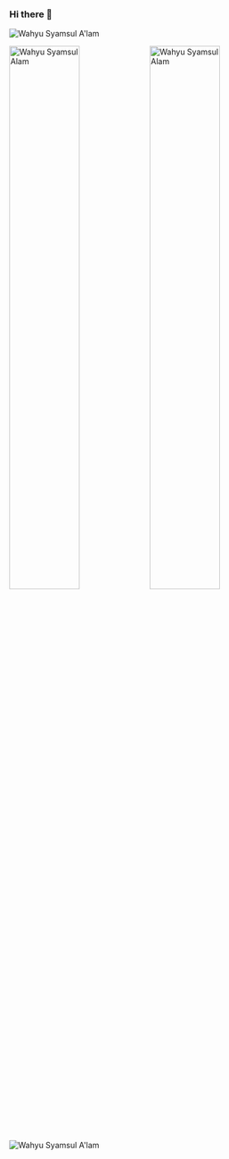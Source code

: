 ### Hi there 👋

![Wahyu Syamsul A'lam](https://komarev.com/ghpvc/?username=wahyusa "Wahyu Syamsul A'lam")

<img src="https://wakatime.com/share/@wahyusa/71791850-ac03-4f54-a567-bc36e543669f.svg" style="width:50%" alt="Wahyu Syamsul Alam"><img src="https://wakatime.com/share/@wahyusa/d8d9b8a5-5842-467e-8a34-596adf9e3e80.svg" style="width:50%" alt="Wahyu Syamsul Alam">

![Wahyu Syamsul A'lam](https://github-readme-stats.vercel.app/api?username=wahyusa&count_private=true&show_icons=true&v=2 "Wahyu Syamsul A'lam")

<!--
**wahyusa/wahyusa** is a ✨ _special_ ✨ repository because its `README.md` (this file) appears on your GitHub profile.

Here are some ideas to get you started:

- 🔭 I’m currently working on ...
- 🌱 I’m currently learning ...
- 👯 I’m looking to collaborate on ...
- 🤔 I’m looking for help with ...
- 💬 Ask me about ...
- 📫 How to reach me: ...
- 😄 Pronouns: ...
- ⚡ Fun fact: ...
-->
